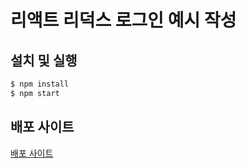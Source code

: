 # 리액트 리덕스 로그인 예시 작성

## 설치 및 실행

```zsh
$ npm install
$ npm start
```

## 배포 사이트

[배포 사이트](https://wanted-todo-zerosial.vercel.app/)
